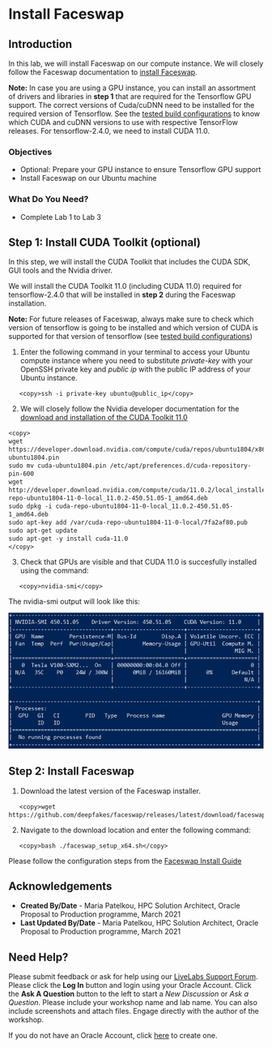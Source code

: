 # Install Faceswap

## Introduction

In this lab, we will install Faceswap on our compute instance. We will closely follow the Faceswap documentation to [install Faceswap](https://forum.faceswap.dev/viewtopic.php?f=4&t=68).

**Note:** In case you are using a GPU instance, you can install an assortment of drivers and libraries in **step 1** that are required for the Tensorflow GPU support. The correct versions of Cuda/cuDNN need to be installed for the required version of Tensorflow. See the [tested build configurations](https://www.tensorflow.org/install/source#linux) to know which CUDA and cuDNN versions to use with respective TensorFlow releases. For tensorflow-2.4.0, we need to install CUDA 11.0.

### Objectives

- Optional: Prepare your GPU instance to ensure Tensorflow GPU support
- Install Faceswap on our Ubuntu machine

### What Do You Need?

- Complete Lab 1 to Lab 3

## **Step 1:** Install CUDA Toolkit (optional)

In this step, we will install the CUDA Toolkit that includes the CUDA SDK, GUI tools and the Nvidia driver.

We will install the CUDA Toolkit 11.0 (including CUDA 11.0) required for tensorflow-2.4.0 that will be installed in **step 2** during the Faceswap installation.

**Note:** For future releases of Faceswap, always make sure to check which version of tensorflow is going to be installed and which version of CUDA is supported for that version of tensorflow (see [tested build configurations](https://www.tensorflow.org/install/source#linux))

1. Enter the following command in your terminal to access your Ubuntu compute instance where you need to substitute _private-key_ with your OpenSSH private key and _public ip_ with the public IP address of your Ubuntu instance.

```
   <copy>ssh -i private-key ubuntu@public_ip</copy>
```

2. We will closely follow the Nvidia developer documentation for the [download and installation of the CUDA Toolkit 11.0](https://developer.nvidia.com/cuda-11.0-download-archive?target_os=Linux&target_arch=x86_64&target_distro=Ubuntu&target_version=1804&target_type=deblocal)

```
<copy>
wget https://developer.download.nvidia.com/compute/cuda/repos/ubuntu1804/x86_64/cuda-ubuntu1804.pin
sudo mv cuda-ubuntu1804.pin /etc/apt/preferences.d/cuda-repository-pin-600
wget http://developer.download.nvidia.com/compute/cuda/11.0.2/local_installers/cuda-repo-ubuntu1804-11-0-local_11.0.2-450.51.05-1_amd64.deb
sudo dpkg -i cuda-repo-ubuntu1804-11-0-local_11.0.2-450.51.05-1_amd64.deb
sudo apt-key add /var/cuda-repo-ubuntu1804-11-0-local/7fa2af80.pub
sudo apt-get update
sudo apt-get -y install cuda-11.0
</copy>
```

3. Check that GPUs are visible and that CUDA 11.0 is succesfully installed using the command:

```
   <copy>nvidia-smi</copy>
```

The nvidia-smi output will look like this:

![](images/nvidia-smi.PNG " ")

## **Step 2:** Install Faceswap

1. Download the latest version of the Faceswap installer.

```
   <copy>wget https://github.com/deepfakes/faceswap/releases/latest/download/faceswap_setup_x64.sh</copy>
```

2. Navigate to the download location and enter the following command:

```
   <copy>bash ./faceswap_setup_x64.sh</copy>
```

Please follow the configuration steps from the [Faceswap Install Guide](https://forum.faceswap.dev/viewtopic.php?f=4&t=68)

## **Acknowledgements**

- **Created By/Date** - Maria Patelkou, HPC Solution Architect, Oracle Proposal to Production programme, March 2021
- **Last Updated By/Date** - Maria Patelkou, HPC Solution Architect, Oracle Proposal to Production programme, March 2021

## Need Help?

Please submit feedback or ask for help using our [LiveLabs Support Forum](https://community.oracle.com/tech/developers/categories/livelabsdiscussions). Please click the **Log In** button and login using your Oracle Account. Click the **Ask A Question** button to the left to start a _New Discussion_ or _Ask a Question_. Please include your workshop name and lab name. You can also include screenshots and attach files. Engage directly with the author of the workshop.

If you do not have an Oracle Account, click [here](https://profile.oracle.com/myprofile/account/create-account.jspx) to create one.
